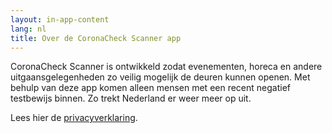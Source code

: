 ```yaml
---
layout: in-app-content
lang: nl
title: Over de CoronaCheck Scanner app
---
```

CoronaCheck Scanner is ontwikkeld zodat evenementen, horeca en andere uitgaansgelegenheden zo veilig mogelijk de deuren kunnen openen. Met behulp van deze app komen alleen mensen met een recent negatief testbewijs binnen. Zo trekt Nederland er weer meer op uit.  

Lees hier de [privacyverklaring](/nl/privacy-in-app). 

